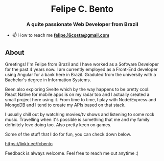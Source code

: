 <h1 align="center">Felipe C. Bento</h1>
<h3 align="center">A quite passionate Web Developer from Brazil</h3>

- 📫 How to reach me **felipe.16costa@gmail.com**

## About 
Greetings! I'm Felipe from Brazil and I have worked as a Software Developer for the past 4 years now. I am currently employed as a Front-End developer using Angular for a bank here in Brazil. Graduted from the university with a Bachelor's degree in Information Systems. 

Been also exploring Svelte which by the way happens to be pretty cool. React Native for mobile apps is on my radar too and I actually created a small project here using it. From time to time, I play with Node/Express and MongoDB and I tend to create my APIs based on that stack.

I usually chill out by watching movies/tv shows and listening to some rock music. Travelling when it's possible is something that me and my family definitely love doing too. Also pretty keen on games.

Some of the stuff that I do for fun, you can check down below.

https://linktr.ee/fcbento

Feedback is always welcome. Feel free to reach me out anytime :)
